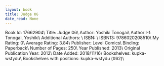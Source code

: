```yaml
---
layout: book
title: Judge 06
date_read: None
---
```


Book Id: 17662904\ 
Title: Judge 06\ 
Author: Yoshiki Tonogai\ 
Author l-f: Tonogai, Yoshiki\ 
Additional Authors: \ 
ISBN: \ 
ISBN13: 9786020208510\ 
My Rating: 0\ 
Average Rating: 3.84\ 
Publisher: Level Comics\ 
Binding: Paperback\ 
Number of Pages: 250\ 
Year Published: 2013\ 
Original Publication Year: 2012\ 
Date Added: 2018/11/16\ 
Bookshelves: kupka-wstydu\ 
Bookshelves with positions: kupka-wstydu (#62)\ 

